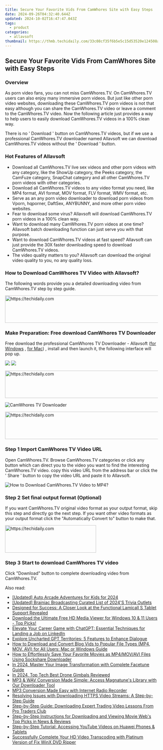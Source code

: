 ```yaml
---
title: Secure Your Favorite Vids From CamWhores Site with Easy Steps
date: 2024-09-26T04:32:40.644Z
updated: 2024-10-02T16:47:47.043Z
tags:
  - product
categories:
  - allavsoft
thumbnail: https://thmb.techidaily.com/33c08cf35f6b5e5c15d53520e124508a521ab9ce21cadff2a0841b9ab0ad5414.jpg
---
```


## Secure Your Favorite Vids From CamWhores Site with Easy Steps

### Overview

As porn video fans, you can not miss CamWhores.TV. On CamWhores.TV users can also enjoy many immersive porn videos. But just like other porn video websites, downloading these CamWhores.TV porn videos is not that easy although you can share the CamWhores.TV video or leave a comment to the CamWhores.TV video. Now the following article just provides a way to help users to easily download CamWhores.TV videos in a 100% clean way.

There is no ' Download ' button on CamWhores.TV videos, but if we use a professional CamWhores.TV downloader named Allavsoft we can download CamWhores.TV videos without the ' Download ' button.

### Hot Features of Allavsoft

* Download all CamWhores.TV live sex videos and other porn videos with any category, like the ShowUp category, the Peeks category, the CamFuze category, SnapChat category and all other CamWhores.TV porn videos with other categories.
* Download all CamWhores.TV videos to any video format you need, like MP4 format, AVI format, MOV format, FLV format, WMV format, etc.
* Serve as an any porn video downloader to download porn videos from Vporn, hqporner, DaftSex, ANYBUNNY, and more other porn video websites.
* Fear to download some virus? Allavsoft will download CamWhores.TV porn videos in a 100% clean way.
* Want to download many CamWhores.TV porn videos at one time? Allavsoft batch downloading function can just serve you with that purpose.
* Want to download CamWhores.TV videos at fast speed? Allavsoft can just provide the 30X faster downloading speed to download CamWhores.TV videos.
* The video quality matters to you? Allavsoft can download the original video quality to you, no any quality loss.

### How to Download CamWhores TV Video with Allavsoft?

The following words provide you a detailed downloading video from CamWhores.TV step by step guide.

<!-- affiliate ads begin -->
<a href="https://unicoeye.pxf.io/c/5597632/2134237/18498" target="_top" id="2134237">
  <img src="//a.impactradius-go.com/display-ad/18498-2134237" border="0" alt="https://techidaily.com" width="728" height="90"/>
</a>
<img height="0" width="0" src="https://unicoeye.pxf.io/i/5597632/2134237/18498" style="position:absolute;visibility:hidden;" border="0" />
<!-- affiliate ads end -->

### Make Preparation: Free download CamWhores TV Downloader

Free download the professional CamWhores TV Downloader - Allavsoft ([for Windows](https://tools.techidaily.com/allavsoft/products/) , [for Mac](https://tools.techidaily.com/allavsoft/products/)) , install and then launch it, the following interface will pop up.

[![](https://www.allavsoft.com/how-to/../images/how-to/free-download-win.jpg)](https://tools.techidaily.com/allavsoft/products/) [![](https://www.allavsoft.com/how-to/../images/how-to/free-download-mac.jpg)](https://tools.techidaily.com/allavsoft/products/)

<!-- affiliate ads begin -->
<a href="https://appsumo.8odi.net/c/5597632/2043662/7443" target="_top" id="2043662">
  <img src="//a.impactradius-go.com/display-ad/7443-2043662" border="0" alt="https://techidaily.com" width="728" height="90"/>
</a>
<img height="0" width="0" src="https://appsumo.8odi.net/i/5597632/2043662/7443" style="position:absolute;visibility:hidden;" border="0" />
<!-- affiliate ads end -->

![CamWhores TV Downloader](https://www.allavsoft.com/how-to/../images/allavsoft/screen-shot-600.jpg)

<!-- affiliate ads begin -->
<a href="https://appsumo.8odi.net/c/5597632/2118312/7443" target="_top" id="2118312">
  <img src="//a.impactradius-go.com/display-ad/7443-2118312" border="0" alt="https://techidaily.com" width="728" height="90"/>
</a>
<img height="0" width="0" src="https://appsumo.8odi.net/i/5597632/2118312/7443" style="position:absolute;visibility:hidden;" border="0" />
<!-- affiliate ads end -->

### Step 1 Import CamWhores TV Video URL

Open CamWhores.TV. Browse CamWhores.TV categories or click any button which can direct you to the video you want to find the interesting CamWhores.TV video. copy this video URL from the address bar or click the ' Share ' button to copy the video URL and paste it to Allavsoft.

![How to Download CamWhores.TV Video to MP4?](https://www.allavsoft.com/how-to/../images/how-to/download-rtmp-video/download-rtmp-video.jpg)

### Step 2 Set final output format (Optional)

If you want CamWhores.TV original video format as your output format, skip this step and directly go the next step. If you want other video formats as your output format click the "Automatically Convert to" button to make that.

<!-- affiliate ads begin -->
<a href="https://aligracehair.sjv.io/c/5597632/2006955/19272" target="_top" id="2006955">
  <img src="//a.impactradius-go.com/display-ad/19272-2006955" border="0" alt="https://techidaily.com" width="300" height="90"/>
</a>
<img height="0" width="0" src="https://aligracehair.sjv.io/i/5597632/2006955/19272" style="position:absolute;visibility:hidden;" border="0" />
<!-- affiliate ads end -->

### Step 3 Start to download CamWhores TV video

Click "Download" button to complete downloading video from CamWhores.TV.

<ins class="adsbygoogle"
     style="display:block"
     data-ad-format="autorelaxed"
     data-ad-client="ca-pub-7571918770474297"
     data-ad-slot="1223367746"></ins>

<ins class="adsbygoogle"
     style="display:block"
     data-ad-client="ca-pub-7571918770474297"
     data-ad-slot="8358498916"
     data-ad-format="auto"
     data-full-width-responsive="true"></ins>

<span class="atpl-alsoreadstyle">Also read:</span>
<div><ul>
<li><a href="https://screen-mirroring-recording.techidaily.com/updated-auto-arcade-adventures-for-kids-for-2024/"><u>[Updated] Auto Arcade Adventures for Kids for 2024</u></a></li>
<li><a href="https://fox-hovers.techidaily.com/updated-brainiac-broadcasting-curated-list-of-2024s-trivia-outlets/"><u>[Updated] Brainiac Broadcasting Curated List of 2024'S Trivia Outlets</u></a></li>
<li><a href="https://buynow-help.techidaily.com/designed-for-success-a-closer-look-at-the-functional-lamicall-s-tablet-support-revealed/"><u>Designed for Success: A Closer Look at the Functional Lamicall S Tablet Support Revealed</u></a></li>
<li><a href="https://solve-outstanding.techidaily.com/download-the-ultimate-free-hd-media-viewer-for-windows-10-and-11-users-top-picks/"><u>Download the Ultimate Free HD Media Viewer for Windows 10 & 11 Users - Top Picks!</u></a></li>
<li><a href="https://tech-haven.techidaily.com/elevate-your-career-game-with-chatgpt-essential-techniques-for-landing-a-job-on-linkedin/"><u>Elevate Your Career Game with ChatGPT: Essential Techniques for Landing a Job on LinkedIn</u></a></li>
<li><a href="https://tech-savvy.techidaily.com/explore-uncharted-gpt-territories-5-features-to-enhance-dialogue/"><u>Explore Uncharted GPT Territories: 5 Features to Enhance Dialogue</u></a></li>
<li><a href="https://win-info.techidaily.com/how-to-download-and-convert-blog-vids-to-popular-file-types-mp4-mov-avi-for-all-users-mac-or-windows-guide/"><u>How to Download and Convert Blog Vids to Popular File Types (MP4, MOV, AVI) for All Users: Mac or Windows Guide</u></a></li>
<li><a href="https://win-info.techidaily.com/how-to-effortlessly-save-your-favorite-movies-as-mp4movavi-files-using-sockshare-downloader/"><u>How to Effortlessly Save Your Favorite Movies as MP4/MOV/AVI Files Using Sockshare Downloader</u></a></li>
<li><a href="https://extra-approaches.techidaily.com/in-2024-master-your-image-transformation-with-complete-facetune-guide/"><u>In 2024, Master Your Image Transformation with Complete Facetune Guide</u></a></li>
<li><a href="https://some-guidance.techidaily.com/in-2024-top-tech-best-drone-gimbals-reviewed/"><u>In 2024, Top Tech Best Drone Gimbals Reviewed</u></a></li>
<li><a href="https://win-info.techidaily.com/mp3-and-wav-conversion-made-simple-access-magnatunes-library-with-our-downloader-tool/"><u>MP3 & WAV Conversion Made Simple: Access Magnatune's Library with Our Downloader Tool</u></a></li>
<li><a href="https://win-info.techidaily.com/mp3-conversion-made-easy-with-internet-radio-recorder/"><u>MP3 Conversion Made Easy with Internet Radio Recorder</u></a></li>
<li><a href="https://win-info.techidaily.com/resolving-issues-with-downloading-https-video-streams-a-step-by-step-guide/"><u>Resolving Issues with Downloading HTTPS Video Streams: A Step-by-Step Guide</u></a></li>
<li><a href="https://win-info.techidaily.com/step-by-step-guide-downloading-expert-trading-video-lessons-from-pro-traders-club/"><u>Step-by-Step Guide: Downloading Expert Trading Video Lessons From Pro Traders Club</u></a></li>
<li><a href="https://win-info.techidaily.com/step-by-step-instructions-for-downloading-and-viewing-movie-webs-top-picks-in-news-and-reviews/"><u>Step-by-Step Instructions for Downloading and Viewing Movie Web's Top Picks in News & Reviews</u></a></li>
<li><a href="https://win-info.techidaily.com/step-by-step-tutorial-accessing-youtube-videos-on-huawei-phones-and-tablets/"><u>Step-by-Step Tutorial: Accessing YouTube Videos on Huawei Phones & Tablets</u></a></li>
<li><a href="https://some-guidance.techidaily.com/successfully-complete-your-hd-video-transcoding-with-platinum-version-of-fix-winx-dvd-ripper/"><u>Successfully Complete Your HD Video Transcoding with Platinum Version of Fix WinX DVD Ripper</u></a></li>
</ul></div>

